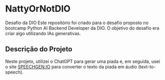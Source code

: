 # NattyOrNotDIO
Desafio da DIO
Este repositório foi criado para o desafio proposto no bootcamp Python AI Backend Developer da DIO. O objetivo do desafio era criar algo utilizando IAs generativas.

## Descrição do Projeto

Neste projeto, utilizei o ChatGPT para gerar uma piada e, em seguida, usei o site [SPEECHGEN.IO](https://speechgen.io) para converter o texto da piada em áudio (text-to-speech).
